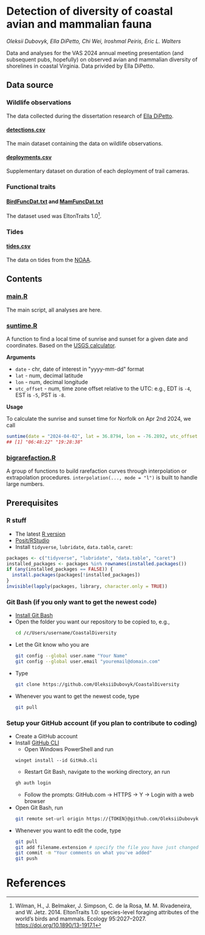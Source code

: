 # Detection of diversity of coastal avian and mammalian fauna

*Oleksii Dubovyk, Ella DiPetto, Chi Wei, Iroshmal Peiris, Eric L. Walters*

Data and analyses for the VAS 2024 annual meeting presentation (and subsequent pubs, hopefully) on observed avian and mammalian diversity of shorelines in coastal Virginia. Data privided by Ella DiPetto.

## Data source

### Wildlife observations
The data collected during the dissertation research of [Ella DiPetto](https://edipetto.weebly.com/).

#### [detections.csv](detections.csv)

The main dataset containing the data on wildlife observations.

#### [deployments.csv](deployments.csv)

Supplementary dataset on duration of each deployment of trail cameras.

### Functional traits

#### [BirdFuncDat.txt](BirdFuncDat.txt) and [MamFuncDat.txt](MamFuncDat.txt)
The dataset used was EltonTraits 1.0[^eltontraits].

### Tides

#### [tides.csv](tides.csv)

The data on tides from the [NOAA](https://tidesandcurrents.noaa.gov/waterlevels.html?id=8638610&units=standard&bdate=20220401&edate=20230201&timezone=GMT&datum=MLLW&interval=h&action=data).

## Contents

### [main.R](main.R)

The main script, all analyses are here.

### [suntime.R](suntime.R)

A function to find a local time of sunrise and sunset for a given date and coordinates. Based on the [USGS calculator](https://gml.noaa.gov/grad/solcalc/calcdetails.html).

**Arguments**

  - `date` - chr, date of interest in "yyyy-mm-dd" format
  - `lat` - num, decimal latitude
  - `lon` - num, decimal longitude
  - `utc_offset` - num, time zone offset relative to the UTC: e.g., EDT is `-4`, EST is `-5`, PST is `-8`.

**Usage**

To calculate the sunrise and sunset time for Norfolk on Apr 2nd 2024, we call

```r
suntime(date = "2024-04-02", lat = 36.8794, lon = -76.2892, utc_offset = -4)
## [1] "06:48:22" "19:28:38"
```

### [bigrarefaction.R](bigrarefaction.R)

A group of functions to build rarefaction curves through interpolation or extrapolation procedures. `interpolation(..., mode = "l")` is built to handle large numbers.

## Prerequisites
### R stuff
- The latest [R version](https://cran.r-project.org/bin/windows/base/)
- [Posit/RStudio](https://posit.co/download/rstudio-desktop/)
- Install `tidyverse`, `lubridate`, `data.table`, `caret`:
```r
packages <- c("tidyverse", "lubridate", "data.table", "caret")
installed_packages <- packages %in% rownames(installed.packages())
if (any(installed_packages == FALSE)) {
  install.packages(packages[!installed_packages])
}
invisible(lapply(packages, library, character.only = TRUE))
```
### Git Bash (if you only want to get the newest code)
- [Install Git Bash](https://carpentries.github.io/workshop-template/)
- Open the folder you want our repository to be copied to, e.g.,
  ```bash session
  cd /c/Users/username/CoastalDiversity
  ```
- Let the Git know who you are
  ```bash session
  git config --global user.name "Your Name"
  git config --global user.email "youremail@domain.com"
  ```
- Type
  ```bash session
  git clone https://github.com/OleksiiDubovyk/CoastalDiversity
  ```
- Whenever you want to get the newest code, type
  ```bash session
  git pull
  ```
### Setup your GitHub account (if you plan to contribute to coding)
- Create a GitHub account
- Install [GitHub CLI](https://github.com/cli/cli?tab=readme-ov-file#installation)
    - Open Windows PowerShell and run
    ```console
    winget install --id GitHub.cli
    ```
    - Restart Git Bash, navigate to the working directory, an run
    ```bash session
    gh auth login
    ```
    - Follow the prompts: GitHub.com -> HTTPS -> Y -> Login with a web browser
- Open Git Bash, run
  ```bash session
  git remote set-url origin https://{TOKEN}@github.com/OleksiiDubovyk/CoastalDiversity.git/
  ```
- Whenever you want to edit the code, type
  ```bash session
  git pull
  git add filename.extension # specify the file you have just changed
  git commit -m "Your comments on what you've added"
  git push
  ```

# References

[^eltontraits]: Wilman, H., J. Belmaker, J. Simpson, C. de la Rosa, M. M. Rivadeneira, and W. Jetz. 2014. EltonTraits 1.0: species-level foraging attributes of the world’s birds and mammals. Ecology 95:2027–2027. https://doi.org/10.1890/13-1917.1
